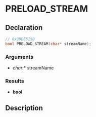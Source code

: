 # PRELOAD_STREAM

## Declaration
```cpp
// 0x39DE515D
bool PRELOAD_STREAM(char* streamName);
```

### Arguments
- **char*:** streamName

### Results
- **bool**

## Description
